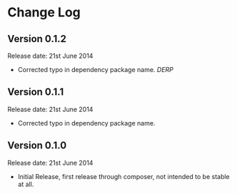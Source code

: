 # Change Log


## Version 0.1.2

Release date: 21st June 2014

- Corrected typo in dependency package name. *DERP*


## Version 0.1.1

Release date: 21st June 2014

- Corrected typo in dependency package name.


## Version 0.1.0

Release date: 21st June 2014

- Initial Release, first release through composer, not intended to be stable at all.